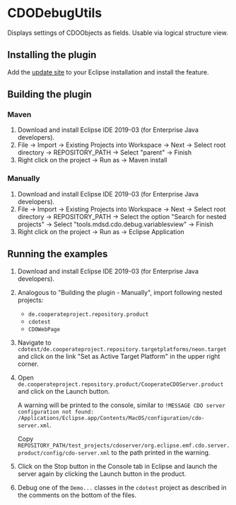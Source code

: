 # CDODebugUtils

Displays settings of CDOObjects as fields. Usable via logical structure view.

## Installing the plugin
Add the [update site](https://updatesite.mdsd.tools/eclipseaddon-cdodebugutils/nightly/) to your Eclipse installation and install the feature.

## Building the plugin

### Maven

1. Download and install Eclipse IDE 2019-03 (for Enterprise Java developers).
2. File -> Import -> Existing Projects into Workspace -> Next -> Select root directory -> REPOSITORY_PATH -> Select "parent" -> Finish
3. Right click on the project -> Run as -> Maven install

### Manually

1. Download and install Eclipse IDE 2019-03 (for Enterprise Java developers).
2. File -> Import -> Existing Projects into Workspace -> Next -> Select root directory -> REPOSITORY_PATH -> Select the option "Search for nested projects" -> Select "tools.mdsd.cdo.debug.variablesview" -> Finish
3. Right click on the project -> Run as -> Eclipse Application


## Running the examples

1. Download and install Eclipse IDE 2019-03 (for Enterprise Java developers).

2. Analogous to "Building the plugin - Manually", import following nested projects:

    * `de.cooperateproject.repository.product`
    * `cdotest`
    * `CDOWebPage`

3. Navigate to `cdotest/de.cooperateproject.repository.targetplatforms/neon.target` and click on the link "Set as Active Target Platform" in the upper right corner.

4. Open `de.cooperateproject.repository.product/CooperateCDOServer.product` and click on the Launch button.

    A warning will be printed to the console, similar to `!MESSAGE CDO server configuration not found: /Applications/Eclipse.app/Contents/MacOS/configuration/cdo-server.xml`.

    Copy `REPOSITORY_PATH/test_projects/cdoserver/org.eclipse.emf.cdo.server.product/config/cdo-server.xml` to the path printed in the warning.

5. Click on the Stop button in the Console tab in Eclipse and launch the server again by clicking the Launch button in the product.

6. Debug one of the `Demo...` classes in the `cdotest` project as described in the comments on the bottom of the files.
